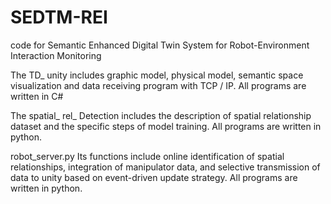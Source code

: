 # SEDTM-REI
code for Semantic Enhanced Digital Twin System for Robot-Environment Interaction Monitoring            	


The TD_ unity includes graphic model, physical model, semantic space visualization and data receiving program with TCP / IP. All programs are written in C#



The spatial_ rel_ Detection includes the description of spatial relationship dataset and the specific steps of model training. All programs are written in python.




robot_server.py  Its functions include online identification of spatial relationships, integration of manipulator data, and selective transmission of data to unity based on event-driven update strategy. All programs are written in python.
